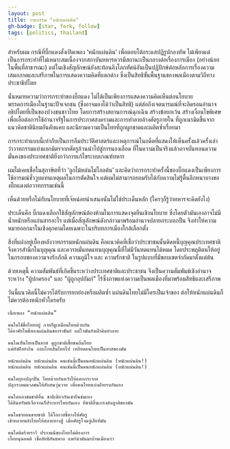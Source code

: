 ```yaml
---
layout: post
title: วาทกรรม "หนักแผ่นดิน"
gh-badge: [star, fork, follow]
tags: [politics, thailand]
---
```

สำหรับผม กรณีที่บิ๊กแดงสั่งเปิดเพลง ‘หนักแผ่นดิน’ เพื่อตอบโต้กระแสปฏิรูปกองทัพ ไม่เพียงแต่เป็นการกระทำที่ไม่เหมาะสมเนื่องจากสถาบันทหารควรมีสถานะเป็นกลางต่อเรื่องการเมือง (อย่างน้อยในพื้นที่สาธารณะ) แต่ในเชิงสัญลักษณ์ยังสะท้อนถึงโลกทัศน์อันเป็นปฏิปักษ์ต่อหลักการเรื่องความเสมอภาคและเสรีภาพในการแสดงความคิดที่แตกต่าง ซึ่งเป็นสิทธิขั้นพื้นฐานของพลเมืองตามวิถีทางประชาธิปไตย

นั่นหมายความว่าการกระทำของบิ๊กแดง ไม่ได้เป็นเพียงการแสดงความคิดเห็นต่อนโยบายพรรคการเมืองในฐานะปัจเจกชน (ซึ่งอาจมองได้ว่าเป็นสิทธิ) แต่ส่อถึงเจตนารมณ์ที่จะลิดรอนอำนาจอธิปไตยที่เป็นของปวงชนชาวไทย โดยการสร้างสถานการณ์ฉุกเฉิน สร้างข้อยกเว้น สร้างเงื่อนไขพิเศษ เพื่อเอื้อต่อการใช้อำนาจรัฐในการประกาศสงครามและการทำลายล้างศัตรูภายใน ที่ถูกเนรมิตขึ้นจากแนวคิดชาตินิยมอันคับแคบ และนิยามความเป็นไทยที่ถูกผูกขาดและผลิตซ้ำเรื่อยมา

การกระทำแบบนี้เท่ากับเป็นการลืมประวัติศาสตร์และเหตุการณ์ในอดีตที่แสดงให้เห็นครั้งแล้วครั้งเล่า ว่าวาทกรรมแบ่งแยกมิตรจากศัตรูล้วนนำไปสู่การนองเลือด ที่ในความเป็นจริงแล้วอาจบั่นทอนความมั่นคงของประเทศชาติยิ่งกว่าการแก้ไขระบบเกณฑ์ทหาร



ผมไม่เคยเชื่อในสุภาษิตที่ว่า ‘ลูกไม้หล่นไม่ไกลต้น’ และคิดว่าการกระทำครั้งนี้ของบิ๊กแดงเป็นเพียงการใช้อารมณ์ชั่ววูบแทนเหตุผลในการตัดสินใจ  แต่ผมไม่สามารถยอมรับได้กับความไม่รู้ตื้นลึกหนาบางของบิ๊กแดงต่อวาทกรรมเช่นนี้

เห็นด้วยหรือไม่กับนโยบายที่เจ๊หน่อยนำเสนอนั่นไม่ใช่ประเด็นหลัก (ใครๆก็รู้ว่าทหารจะคิดยังไง)

ประเด็นคือ บิ๊กแดงเลือกใช้สัญลักษณ์ต้องห้ามในการแสดงจุดยืนเชิงนโยบาย ซึ่งโดยตัวมันเองอาจไม่มีน้ำหนักหรือแก่นสารอะไร แต่เมื่อสัญลักษณ์ดังกล่าวมาพร้อมอำนาจปลายกระบอกปืน จึงทำให้ความหมายออกมาในเชิงคุกคามโดยเฉพาะในบริบทการเมืองใกล้เลือกตั้ง

สิ่งที่แฝงอยู่เบื้องหลังวาทกรรมหนักแผ่นดิน คือแนวคิดที่เชื่อว่าประชาชนนั้นติดหนี้บุญคุณประเทศชาติ จึงควรสำนึกในบุญคุณ และควรหมั่นทดแทนบุญคุณนี้ที่ไม่มีวันทดแทนได้หมด โดยประพฤติตนให้อยู่ในกรอบของความจงรักภักดี ความภูมิใจ และ ความรักชาติ ในรูปแบบที่มีขอบเขตจำกัดมาตั้งแต่ต้น

ด้วยเหตุนี้ ความสัมพันธ์ที่เกิดขึ้นระหว่างประเทศชาติและประชาชน จึงเป็นความสัมพันธ์เชิงอำนาจระหว่าง "ผู้ปกครอง" และ "ผู้ถูกอุปถัมภ์" ไร้ซึ่งภาพแห่งความเป็นพลเมืองที่มาพร้อมสิทธิและเสรีภาพ

วันนี้แนวคิดนี้ไม่ควรได้รับการยกย่องหรือผลิตซ้ำ แผ่นดินไทยไม่มีใครเป็นเจ้าของ ต่อให้หนักแผ่นดินก็ไม่ควรต้องหนักหัวใครครับ

```
เนื้อเพลง “หนักแผ่นดิน”

คนใดใช้ชื่อไทยอยู่ กายก็ดูเหมือนไทยด้วยกัน
ได้อาศัยโพธิ์ทองแผ่นดินของราชันย์ แต่ใจมันยังเฝ้าคิดทำลาย

คนใดเห็นไทยเป็นทาส ดูถูกชาติเชื้อชนถิ่นไทย
แต่ยังฝังทำกิน กอบโกยสินไทยไป เหยียดคนไทยเป็นทาสของมัน

หนักแผ่นดิน หนักแผ่นดิน คนเช่นนี้เป็นคนหนักแผ่นดิน (หนักแผ่นดิน!)
หนักแผ่นดิน หนักแผ่นดิน คนเช่นนี้เป็นคนหนักแผ่นดิน (หนักแผ่นดิน!)

คนใดยุยงปลุกปั่น ไทยด้วยกันหวังให้แตกกระจาย
ปลุกระดมมวลชนให้สับสนวุ่นวาย เพื่อคนไทยแบ่งฝ่ายรบกันเอง

คนใดหลงชมชาติอื่น ชาติเดียวกันเขายืนข่มเหง
ได้สินทรัพย์เจือจานก็ประหารไทยกันเอง ทีชาติอื่นเกรงดังญาติของมัน

คนใดขายตนขายชาติ ได้โอกาสชี้ทางให้ศัตรู
เข้าทลายพลังไทยให้สลายทางสู้ เมื่อศัตรูโจมจู่เสียทีมัน

คนใดคิดร้ายราวี ประเพณีของไทยไม่ต้องการ
เกื้อหนุนอคติ เชื่อลัทธิอันธพาล แพร่นำมันมาบ้านเมืองเรา
```
